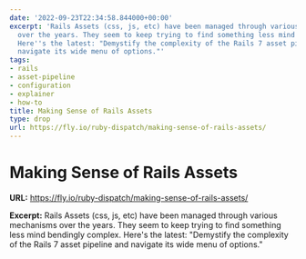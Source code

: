 ```yaml
---
date: '2022-09-23T22:34:58.844000+00:00'
excerpt: 'Rails Assets (css, js, etc) have been managed through various mechanisms
  over the years. They seem to keep trying to find something less mind bendingly complex.
  Here''s the latest: "Demystify the complexity of the Rails 7 asset pipeline and
  navigate its wide menu of options."'
tags:
- rails
- asset-pipeline
- configuration
- explainer
- how-to
title: Making Sense of Rails Assets
type: drop
url: https://fly.io/ruby-dispatch/making-sense-of-rails-assets/
---
```


# Making Sense of Rails Assets

**URL:** https://fly.io/ruby-dispatch/making-sense-of-rails-assets/

**Excerpt:** Rails Assets (css, js, etc) have been managed through various mechanisms over the years. They seem to keep trying to find something less mind bendingly complex. Here's the latest: "Demystify the complexity of the Rails 7 asset pipeline and navigate its wide menu of options."
